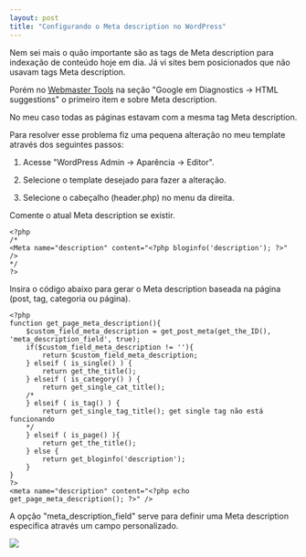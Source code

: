 ```yaml
---
layout: post
title: "Configurando o Meta description no WordPress"
---
```


Nem sei mais o quão importante são as tags de Meta description para indexação de conteúdo hoje em dia. Já vi sites bem posicionados que não usavam tags Meta description.

<!--more-->

Porém no [Webmaster Tools](http://www.google.com/webmasters/tools/) na seção "Google em Diagnostics -> HTML suggestions" o primeiro item e sobre Meta description.

No meu caso todas as páginas estavam com a mesma tag Meta description.

Para resolver esse problema fiz uma pequena alteração no meu template através dos seguintes passos:

1. Acesse "WordPress Admin -> Aparência -> Editor".

2. Selecione o template desejado para fazer a alteração.

3. Selecione o cabeçalho (header.php) no menu da direita.

Comente o atual Meta description se existir.

    <?php
    /*
    <Meta name="description" content="<?php bloginfo('description'); ?>" />
    */
    ?>

Insira o código abaixo para gerar o Meta description baseada na página (post, tag, categoria ou página).

    <?php
    function get_page_meta_description(){
    	$custom_field_meta_description = get_post_meta(get_the_ID(), 'meta_description_field', true);
    	if($custom_field_meta_description != ''){
    		return $custom_field_meta_description;
    	} elseif ( is_single() ) {
    		return get_the_title();
    	} elseif ( is_category() ) {
    		return get_single_cat_title();
    	/*
    	} elseif ( is_tag() ) {
    		return get_single_tag_title(); get single tag não está funcionando
    	*/
    	} elseif ( is_page() ){
    		return get_the_title();
    	} else {
    		return get_bloginfo('description');
    	}
    }
    ?>
    <meta name="description" content="<?php echo get_page_meta_description(); ?>" />

A opção "meta_description_field" serve para definir uma Meta description especifica através um campo personalizado.

![](/images/posts/Screen-shot-2010-10-23-at-2.11.07-PM.png)
